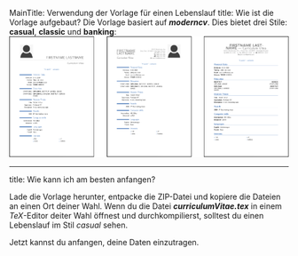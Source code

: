 MainTitle: Verwendung der Vorlage für einen Lebenslauf
title: Wie ist die Vorlage aufgebaut?
Die Vorlage basiert auf ***moderncv***. Dies bietet drei Stile: **casual**, **classic** und **banking**:
![Stile casual, classic, banking](./cv_images/cv_styles.png)

---

title: Wie kann ich am besten anfangen?

Lade die Vorlage herunter, entpacke die ZIP-Datei und kopiere die Dateien an einen Ort deiner Wahl. Wenn du die Datei ***curriculumVitae.tex*** in einem *TeX*-Editor deiter Wahl öffnest und durchkompilierst, solltest du einen Lebenslauf im Stil *casual* sehen.

Jetzt kannst du anfangen, deine Daten einzutragen.

